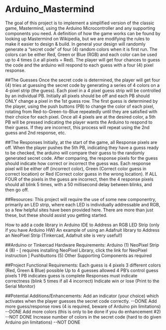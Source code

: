# Arduino_Mastermind
The goal of this project is to implement a simplified version of the classic game, Mastermind, using the Arduino Microcontroller and any supporting components you need.  A definition of how the game works can be found by looking up Mastermind on Wikipedia, but we are modifying the rules to make it easier to design & build.  In general your design will randomly generate a “secret code” of four (4) random colors when it is first run.  The colors can be either Red, Green or Blue (RGB) and each color can be used up to 4 times (i.e all pixels = Red).  The player will get four chances to guess the code and the arduino will respond to each guess with a four (4) pixel response.

##The Guesses
Once the secret code is determined, the player will get four (4) tries at guessing the secret code by generating a series of 4 colors on a 4-pixel strip (the guess).  Each pixel in a 4 pixel guess strip will be controlled by an individual PB.  Initially all pixels should be off and each PB should ONLY change a pixel in the 1st guess row.  The first guess is determined by the player, using the push buttons (PB) to change the color of each pixel, rotating from Red-to-Green-to-Blue repeatedly until they are satisfied with their choice for each pixel.  Once all 4 pixels are at the desired color, a 5th PB will be pressed indicating the player wants the Arduino to respond to their guess.  If they are incorrect, this process will repeat using the 2nd guess and 2nd response, etc.

##The Responses
Initially, at the start of the game, all Response pixels are off.  When the player pushes the 5th PB, indicating they have a guess ready to be checked, the arduino will compare their guess to the randomly generated secret code.  After comparing, the response pixels for the guess should indicate how correct or incorrect the guess was.  Each response pixel will be either off (incorrect color), Green (Correct color guess in correct location) or Red (Correct color guess in the wrong location).  If ALL FOUR of the pixels in the guess are incorrect, then the 4 response pixels should all blink 5 times, with a 50 millisecond delay between blinks, and then go off.

##Resources:
This project will require the use of some new componentry, primarily an LED strip, where each LED is individually addressable and RGB, so a few helpful sites have been provided here.  There are more than just these, but these should assist you getting started.

How to add a code library in Arduino IDE to Address an RGB LED Strip (only if you have Arduino HW)
An example of using an Adafruit library to Address an NeoPixel Strip (Tinkercad, Adafruit site is very useful!)

##Arduino or Tinkercad Hardware Requirements:
Arduino (1)
NeoPixel Strip 4 (8) - [ requires installing NeoPixel Library, click the link for NeoPixel instruction ]
Pushbuttons (5)
Other Supporting Components as required

##Project Functional Requirements:
Each guess is 4 pixels
3 different colors (Red, Green & Blue) possible
Up to 4 guesses allowed
4 PB’s control guess pixels
1 PB indicates guess is complete
Responses must indicate correctness (blink 5 times if all 4 incorrect)
Indicate win or lose (Print to the Serial Monitor)

##Potential Additions/Enhancements:
Add an indicator (your choice) which activates when the player guesses the secret code correctly. --DONE
Add more guess/response rows (4 is required, beware of Arduino pin limitations)                   --DONE
Add more colors (this is only to be done if you do enhancement #2)                                --NOT DONE
Increase number of colors in the secret code (hard to do given Arduino pin limitations)           --NOT DONE
